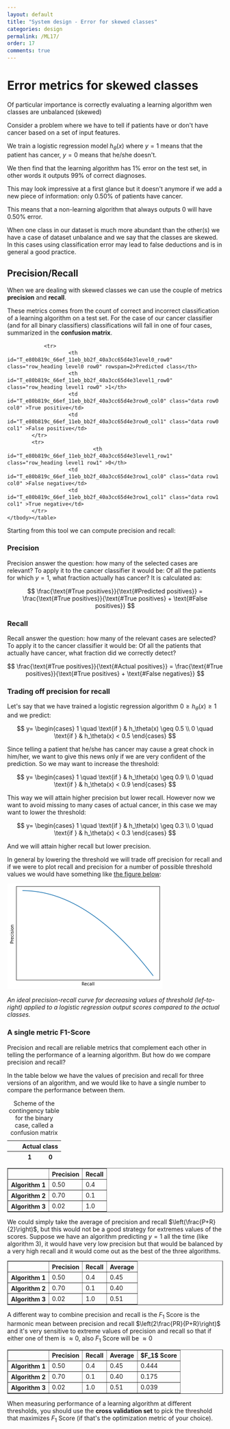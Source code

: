 ```yaml
---
layout: default
title: "System design - Error for skewed classes"
categories: design
permalink: /ML17/
order: 17
comments: true
---
```


# Error metrics for skewed classes
Of particular importance is correctly evaluating a learning algorithm wen classes are unbalanced (skewed)

Consider a problem where we have to tell if patients have or don't have cancer based on a set of input features.

We train a logistic regression model $h_\theta(x)$ where $y=1$ means that the patient has cancer, $y=0$ means that he/she doesn't.

We then find that the learning algorithm has $1\%$ error on the test set, in other words it outputs $99\%$ of correct diagnoses.

This may look impressive at a first glance but it doesn't anymore if we add a new piece of information: only $0.50\%$ of patients have cancer.

This means that a non-learning algorithm that always outputs $0$ will have $0.50\%$ error.

When one class in our dataset is much more abundant than the other(s) we have a case of dataset unbalance and we say that the classes are skewed. In this cases using classification error may lead to false deductions and is in general a good practice.

## Precision/Recall
When we are dealing with skewed classes we can use the couple of metrics **precision** and **recall**.

These metrics comes from the count of correct and incorrect classification of a learning algorithm on a test set. For the case of our cancer classifier (and for all binary classifiers) classifications will fall in one of four cases, summarized in the **confusion matrix**.




<style  type="text/css" >
</style><table id="T_e80b819c_66ef_11eb_bb2f_40a3cc65d4e3" ><caption>Scheme of the contingency table for the binary case, called a confusion matrix</caption><thead>    <tr>        <th class="blank" ></th>        <th class="blank level0" ></th>        <th class="col_heading level0 col0" colspan=2>Actual class</th>    </tr>    <tr>        <th class="blank" ></th>        <th class="blank level1" ></th>        <th class="col_heading level1 col0" >1</th>        <th class="col_heading level1 col1" >0</th>    </tr></thead><tbody>
                <tr>
                        <th id="T_e80b819c_66ef_11eb_bb2f_40a3cc65d4e3level0_row0" class="row_heading level0 row0" rowspan=2>Predicted class</th>
                        <th id="T_e80b819c_66ef_11eb_bb2f_40a3cc65d4e3level1_row0" class="row_heading level1 row0" >1</th>
                        <td id="T_e80b819c_66ef_11eb_bb2f_40a3cc65d4e3row0_col0" class="data row0 col0" >True positive</td>
                        <td id="T_e80b819c_66ef_11eb_bb2f_40a3cc65d4e3row0_col1" class="data row0 col1" >False positive</td>
            </tr>
            <tr>
                                <th id="T_e80b819c_66ef_11eb_bb2f_40a3cc65d4e3level1_row1" class="row_heading level1 row1" >0</th>
                        <td id="T_e80b819c_66ef_11eb_bb2f_40a3cc65d4e3row1_col0" class="data row1 col0" >False negative</td>
                        <td id="T_e80b819c_66ef_11eb_bb2f_40a3cc65d4e3row1_col1" class="data row1 col1" >True negative</td>
            </tr>
    </tbody></table>



Starting from this tool we can compute precision and recall:

### Precision
Precision answer the question: how many of the selected cases are relevant? To apply it to the cancer classifier it would be: Of all the patients for which $y=1$, what fraction actually has cancer? It is calculated as:

$$
\frac{\text{#True positives}}{\text{#Predicted positives}} = \frac{\text{#True positives}}{\text{#True positives} + \text{#False positives}}
$$

### Recall
Recall answer the question: how many of the relevant cases are selected? To apply it to the cancer classifier it would be: Of all the patients that actually have cancer, what fraction did we correctly detect?

$$
\frac{\text{#True positives}}{\text{#Actual positives}} = \frac{\text{#True positives}}{\text{#True positives} + \text{#False negatives}}
$$

### Trading off precision for recall
Let's say that we have trained a logistic regression algorithm $0 \geq h_\theta(x) \geq 1$ and we predict:

$$
y=
\begin{cases}
1 \quad \text{if } & h_\theta(x) \geq 0.5 \\
0 \quad \text{if } & h_\theta(x) < 0.5
\end{cases}
$$

Since telling a patient that he/she has cancer may cause a great chock in him/her, we want to give this news only if we are very confident of the prediction. So we may want to increase the threshold:

$$
y=
\begin{cases}
1 \quad \text{if } & h_\theta(x) \geq 0.9 \\
0 \quad \text{if } & h_\theta(x) < 0.9
\end{cases}
$$

This way we will attain higher precision but lower recall. However now we want to avoid missing to many cases of actual cancer, in this case we may want to lower the threshold:

$$
y=
\begin{cases}
1 \quad \text{if } & h_\theta(x) \geq 0.3 \\
0 \quad \text{if } & h_\theta(x) < 0.3
\end{cases}
$$

And we will attain higher recall but lower precision.

In general by lowering the threshold we will trade off precision for recall and if we were to plot recall and precision for a number of possible threshold values we would have something like <a href="#fig:prerec">the figure below</a>:


    
![png](ML-17-SkewedClasses_files/ML-17-SkewedClasses_6_0.png)
    


<i id="fig:prerec">An ideal precision-recall curve for decreasing values of threshold (lef-to-right) applied to a logistic regression output scores compared to the actual classes.</i>

### A single metric F1-Score
Precision and recall are reliable metrics that complement each other in telling the performance of a learning algorithm. But how do we compare precision and recall? 

In the table below we have the values of precision and recall for three versions of an algorithm, and we would like to have a single number to compare the performance between them.




<div>
<style scoped>
    .dataframe tbody tr th:only-of-type {
        vertical-align: middle;
    }

    .dataframe tbody tr th {
        vertical-align: top;
    }

    .dataframe thead th {
        text-align: right;
    }
</style>
<table border="1" class="dataframe">
  <thead>
    <tr style="text-align: right;">
      <th></th>
      <th>Precision</th>
      <th>Recall</th>
    </tr>
  </thead>
  <tbody>
    <tr>
      <th>Algorithm 1</th>
      <td>0.50</td>
      <td>0.4</td>
    </tr>
    <tr>
      <th>Algorithm 2</th>
      <td>0.70</td>
      <td>0.1</td>
    </tr>
    <tr>
      <th>Algorithm 3</th>
      <td>0.02</td>
      <td>1.0</td>
    </tr>
  </tbody>
</table>
</div>



We could simply take the average of precision and recall $\left(\frac{P+R}{2}\right)$, but this would not be a good strategy for extremes values of the scores. Suppose we have an algorithm predicting $y=1$ all the time (like algorithm 3), it would have very low precision but that would be balanced by a very high recall and it would come out as the best of the three algorithms.




<div>
<style scoped>
    .dataframe tbody tr th:only-of-type {
        vertical-align: middle;
    }

    .dataframe tbody tr th {
        vertical-align: top;
    }

    .dataframe thead th {
        text-align: right;
    }
</style>
<table border="1" class="dataframe">
  <thead>
    <tr style="text-align: right;">
      <th></th>
      <th>Precision</th>
      <th>Recall</th>
      <th>Average</th>
    </tr>
  </thead>
  <tbody>
    <tr>
      <th>Algorithm 1</th>
      <td>0.50</td>
      <td>0.4</td>
      <td>0.45</td>
    </tr>
    <tr>
      <th>Algorithm 2</th>
      <td>0.70</td>
      <td>0.1</td>
      <td>0.40</td>
    </tr>
    <tr>
      <th>Algorithm 3</th>
      <td>0.02</td>
      <td>1.0</td>
      <td>0.51</td>
    </tr>
  </tbody>
</table>
</div>



A different way to combine precision and recall is the $F_1$ Score is the harmonic mean between precision and recall $\left(2\frac{PR}{P+R}\right)$ and it's very sensitive to extreme values of precision and recall so that if either one of them is $\approx 0$, also $F_1$ Score will be $\approx 0$




<div>
<style scoped>
    .dataframe tbody tr th:only-of-type {
        vertical-align: middle;
    }

    .dataframe tbody tr th {
        vertical-align: top;
    }

    .dataframe thead th {
        text-align: right;
    }
</style>
<table border="1" class="dataframe">
  <thead>
    <tr style="text-align: right;">
      <th></th>
      <th>Precision</th>
      <th>Recall</th>
      <th>Average</th>
      <th>$F_1$ Score</th>
    </tr>
  </thead>
  <tbody>
    <tr>
      <th>Algorithm 1</th>
      <td>0.50</td>
      <td>0.4</td>
      <td>0.45</td>
      <td>0.444</td>
    </tr>
    <tr>
      <th>Algorithm 2</th>
      <td>0.70</td>
      <td>0.1</td>
      <td>0.40</td>
      <td>0.175</td>
    </tr>
    <tr>
      <th>Algorithm 3</th>
      <td>0.02</td>
      <td>1.0</td>
      <td>0.51</td>
      <td>0.039</td>
    </tr>
  </tbody>
</table>
</div>



When measuring performance of a learning algorithm at different thresholds, you should use the **cross validation set** to pick the threshold that maximizes $F_1$ Score (if that's the optimization metric of your choice).
